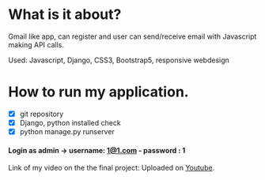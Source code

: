 # What is it about?

Gmail like app, can register and user can send/receive email with Javascript making API calls.

Used:
Javascript, Django, CSS3, Bootstrap5, responsive webdesign


 #  How to run my application. #
- [x] git repository   
- [x]  Django, python installed check
- [x]  python manage.py runserver    

#### Login as admin -> username: 1@1.com - password : 1 ####

Link of my video on the the final project:  Uploaded on [Youtube](https://youtu.be/uSaJBzU5XYc).
